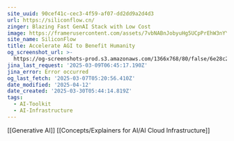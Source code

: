 ```yaml
---
site_uuid: 90cef41c-cec3-4f59-af07-dd2dd9a2d4d3
url: https://siliconflow.cn/
zinger: Blazing Fast GenAI Stack with Low Cost
image: https://framerusercontent.com/assets/7vbNABnJobyuHg5UCpPrEhW3nYY.jpeg
site_name: SiliconFlow
title: Accelerate AGI to Benefit Humanity
og_screenshot_url: >-
  https://og-screenshots-prod.s3.amazonaws.com/1366x768/80/false/6e28c20c2a9331520db6e344bbb9afec93f65412fbae2636bfb19c171b40db8a.jpeg
jina_last_request: '2025-03-09T06:45:17.190Z'
jina_error: Error occurred
og_last_fetch: '2025-03-07T05:20:56.410Z'
date_modified: '2025-04-12'
date_created: '2025-03-30T05:44:14.819Z'
tags:
  - AI-Toolkit
  - AI-Infrastructure
---
```


















































































[[Generative AI]] [[Concepts/Explainers for AI/AI Cloud Infrastructure]]
